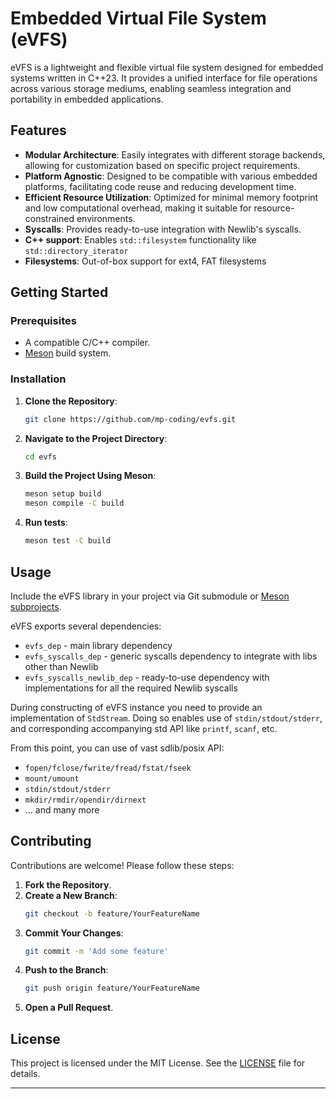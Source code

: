 # Embedded Virtual File System (eVFS)

eVFS is a lightweight and flexible virtual file system designed for embedded systems written in C++23. It provides a unified interface for file operations across various storage mediums, enabling seamless integration and portability in embedded applications.

## Features

- **Modular Architecture**: Easily integrates with different storage backends, allowing for customization based on specific project requirements.
- **Platform Agnostic**: Designed to be compatible with various embedded platforms, facilitating code reuse and reducing development time.
- **Efficient Resource Utilization**: Optimized for minimal memory footprint and low computational overhead, making it suitable for resource-constrained environments.
- **Syscalls**: Provides ready-to-use integration with Newlib's syscalls.
- **C++ support**: Enables `std::filesystem` functionality like `std::directory_iterator`
- **Filesystems**: Out-of-box support for ext4, FAT filesystems

## Getting Started

### Prerequisites

- A compatible C/C++ compiler.
- [Meson](https://mesonbuild.com/) build system.

### Installation

1. **Clone the Repository**:
   ```bash
   git clone https://github.com/mp-coding/evfs.git
   ```

2. **Navigate to the Project Directory**:
   ```bash
   cd evfs
   ```

3. **Build the Project Using Meson**:
   ```bash
   meson setup build
   meson compile -C build
   ```
4. **Run tests**:
   ```bash
   meson test -C build
   ```

## Usage

Include the eVFS library in your project via Git submodule or [Meson subprojects](https://mesonbuild.com/Subprojects.html).

eVFS exports several dependencies:
* `evfs_dep` - main library dependency
* `evfs_syscalls_dep` - generic syscalls dependency to integrate with libs other than Newlib
* `evfs_syscalls_newlib_dep` - ready-to-use dependency with implementations for all the required Newlib syscalls

During constructing of eVFS instance you need to provide an implementation of `StdStream`. 
Doing so enables use of `stdin/stdout/stderr`, and corresponding accompanying std API like `printf`, `scanf`, etc.

From this point, you can use of vast sdlib/posix API:
* `fopen/fclose/fwrite/fread/fstat/fseek`
* `mount/umount`
* `stdin/stdout/stderr`
* `mkdir/rmdir/opendir/dirnext`
* ... and many more

## Contributing

Contributions are welcome! Please follow these steps:

1. **Fork the Repository**.
2. **Create a New Branch**:
   ```bash
   git checkout -b feature/YourFeatureName
   ```
3. **Commit Your Changes**:
   ```bash
   git commit -m 'Add some feature'
   ```
4. **Push to the Branch**:
   ```bash
   git push origin feature/YourFeatureName
   ```
5. **Open a Pull Request**.

## License

This project is licensed under the MIT License. See the [LICENSE](LICENSE) file for details.

---